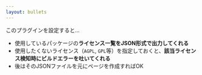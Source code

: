 ```yaml
---
layout: bullets
---
```


このプラグインを設定すると...

- 使用しているパッケージの<b class="underline decoration-green-500">ライセンス一覧をJSON形式で出力してくれる</b>
- 使用したくないライセンス（`AGPL`, `GPL`等）を指定しておくと、<b class="underline decoration-green-500">該当ライセンス検知時にビルドエラーを吐いてくれる</b>
- 後はそのJSONファイルを元にページを作成すればOK